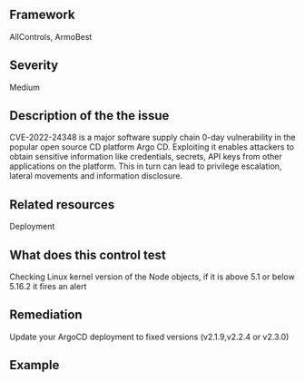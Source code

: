 ## Framework
AllControls, ArmoBest
 
## Severity
Medium

## Description of the the issue
CVE-2022-24348 is a major software supply chain 0-day vulnerability in the popular open source CD platform Argo CD. Exploiting it enables attackers to obtain sensitive information like credentials, secrets, API keys from other applications on the platform. This in turn can lead to privilege escalation, lateral movements and information disclosure.
 
## Related resources
Deployment
 
## What does this control test
Checking Linux kernel version of the Node objects, if it is above 5.1 or below 5.16.2 it fires an alert
 
## Remediation
Update your ArgoCD deployment to fixed versions (v2.1.9,v2.2.4 or v2.3.0)
 
## Example
```

```
